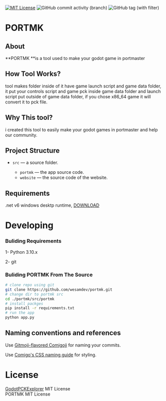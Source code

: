 [![MIT License](https://img.shields.io/badge/License-MIT-green.svg)](https://choosealicense.com/licenses/mit/)
![GitHub commit activity (branch)](https://img.shields.io/github/commit-activity/m/wesamdev/portmk)
![GitHub tag (with filter)](https://img.shields.io/github/v/tag/wesamdev/portmk?label=latest%20ver)

# PORTMK
## About

**PORTMK **is a tool used to make your godot game in portmaster

## How Tool Works?

tool makes folder inside of it have game launch script and game data folder, it put your controls script and game pck inside game data folder and launch script put outside of game data folder, if you chose x86_64 game it will convert it to pck file.

## Why This tool?

i created this tool to easily make your godot games in portmaster and help our community.

## Project Structure

* `src` — a source folder.

  * `portmk` — the app source code.
  * `website` — the source code of the website.

## Requirements

.net v6 windows desktp runtime, [DOWNLOAD](https://dotnet.microsoft.com/en-us/download/dotnet/thank-you/runtime-desktop-6.0.24-windows-x64-installer)

# Developing

### Buliding Requirements

1-  Python 3.10.x

2- git

### Buliding PORTMK From The Source

```bash
# clone repo using git
git clone https://github.com/wesamdev/portmk.git
# change dir to portmk src
cd ./portmk/src/portmk
# install packges
pip install -r requirements.txt
# run the app
python app.py
```

## Naming conventions and references

Use [Gitmoji-flavored Comigoji](https://comigo.gitlab.io/comigoji/#gitmoji) for naming your commits.

Use [Comigo's CSS naming guide](https://cosmomyzrailgorynych.github.io/css-naming-guide/) for styling.

# License

[GodotPCKExplorer](https://github.com/DmitriySalnikov/GodotPCKExplorer) MIT License
<br>
PORTMK  MIT License

